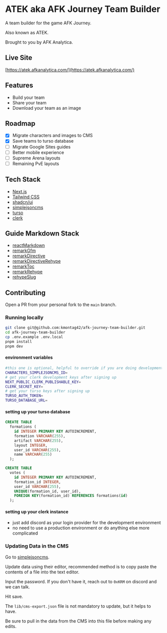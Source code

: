 # ATEK aka AFK Journey Team Builder

A team builder for the game AFK Journey.

Also known as ATEK.

Brought to you by AFK Analytica.

## Live Site

[https://atek.afkanalytica.com/](https://atek.afkanalytica.com/)

## Features

- Build your team
- Share your team
- Download your team as an image

## Roadmap

- [x] Migrate characters and images to CMS
- [x] Save teams to turso database
- [ ] Migrate Google Sites guides
- [ ] Better mobile experience
- [ ] Supreme Arena layouts
- [ ] Remaining PvE layouts

## Tech Stack

- [Next.js](https://nextjs.org/)
- [Tailwind CSS](https://tailwindcss.com/)
- [shadcn/ui](https://ui.shadcn.com/)
- [simplejsoncms](https://simplejsoncms.com/)
- [turso](https://turso.tech)
- [clerk](https://clerk.com)

## Guide Markdown Stack

- [reactMarkdown](https://github.com/remarkjs/react-markdown)
- [remarkGfm](https://github.com/remarkjs/remark-gfm)
- [remarkDirective](https://github.com/remarkjs/remark-directive)
- [remarkDirectiveRehype](https://github.com/IGassmann/remark-directive-rehype)
- [remarkToc](https://github.com/remarkjs/remark-toc)
- [remarkRehype](https://github.com/remarkjs/remark-rehype)
- [rehypeSlug](https://github.com/rehypejs/rehype-slug)

## Contributing

Open a PR from your personal fork to the `main` branch.

### Running locally

```bash
git clone git@github.com:kmontag42/afk-journey-team-builder.git
cd afk-journey-team-builder
cp .env.example .env.local
pnpm install
pnpm dev
```

#### environment variables

```bash
#this one is optional, helpful to override if you are doing development on the data model itself
CHARACTERS_SIMPLEJSONCMS_ID=
# get your clerk development keys after signing up
NEXT_PUBLIC_CLERK_PUBLISHABLE_KEY=
CLERK_SECRET_KEY=
# get your turso keys after signing up
TURSO_AUTH_TOKEN=
TURSO_DATABASE_URL=
```

#### setting up your turso database

```sql
CREATE TABLE
  formations (
    id INTEGER PRIMARY KEY AUTOINCREMENT,
    formation VARCHAR(255),
    artifact VARCHAR(255),
    layout INTEGER,
    user_id VARCHAR(255),
    name VARCHAR(255)
  );

CREATE TABLE
  votes (
    id INTEGER PRIMARY KEY AUTOINCREMENT,
    formation_id INTEGER,
    user_id VARCHAR(255),
    UNIQUE(formation_id, user_id),
    FOREIGN KEY(formation_id) REFERENCES formations(id)
  );
```

#### setting up your clerk instance

- just add discord as your login provider for the development environment
- no need to use a production environment or do anything else more complicated

### Updating Data in the CMS

Go to [simplejsoncms](https://simplejsoncms.com/mdb18slfe7).

Update data using their editor, recommended method is to copy paste the contents of a file into the text editor.

Input the password. If you don't have it, reach out to `0xKRM` on discord and we can talk.

Hit save.

The `lib/cms-export.json` file is not mandatory to update, but it helps to have.

Be sure to pull in the data from the CMS into this file before making any edits.
